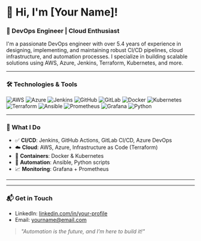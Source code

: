 # 👋 Hi, I'm [Your Name]!

### 🚀 DevOps Engineer | Cloud Enthusiast

I'm a passionate DevOps engineer with over 5.4 years of experience in designing, implementing, and maintaining robust CI/CD pipelines, cloud infrastructure, and automation processes. I specialize in building scalable solutions using AWS, Azure, Jenkins, Terraform, Kubernetes, and more.

---

### 🛠 Technologies & Tools
![AWS](https://img.shields.io/badge/AWS-%23FF9900.svg?style=flat&logo=amazon-aws)
![Azure](https://img.shields.io/badge/Azure-%230072C6.svg?style=flat&logo=microsoft-azure)
![Jenkins](https://img.shields.io/badge/Jenkins-%232C5263.svg?style=flat&logo=jenkins)
![GitHub](https://img.shields.io/badge/GitHub-%23121011.svg?style=flat&logo=github)
![GitLab](https://img.shields.io/badge/GitLab-%23181717.svg?style=flat&logo=gitlab)
![Docker](https://img.shields.io/badge/Docker-%230db7ed.svg?style=flat&logo=docker)
![Kubernetes](https://img.shields.io/badge/Kubernetes-%23326ce5.svg?style=flat&logo=kubernetes)
![Terraform](https://img.shields.io/badge/Terraform-%235835CC.svg?style=flat&logo=terraform)
![Ansible](https://img.shields.io/badge/Ansible-%231A1918.svg?style=flat&logo=ansible)
![Prometheus](https://img.shields.io/badge/Prometheus-%23E6522C.svg?style=flat&logo=prometheus)
![Grafana](https://img.shields.io/badge/Grafana-%23F46800.svg?style=flat&logo=grafana)
![Python](https://img.shields.io/badge/Python-%233776AB.svg?style=flat&logo=python)

---

### 🔧 What I Do
- ✅ **CI/CD**: Jenkins, GitHub Actions, GitLab CI/CD, Azure DevOps
- ☁️ **Cloud**: AWS, Azure, Infrastructure as Code (Terraform)
- 🐳 **Containers**: Docker & Kubernetes
- 📜 **Automation**: Ansible, Python scripts
- 📈 **Monitoring**: Grafana + Prometheus

---
<!-- 
### 📊 GitHub Stats

![GitHub Stats](https://github-readme-stats.vercel.app/api?username=YourGitHubUsername&show_icons=true&theme=tokyonight)
![Top Langs](https://github-readme-stats.vercel.app/api/top-langs/?username=YourGitHubUsername&layout=compact&theme=tokyonight)
-->
---

### 📬 Get in Touch

- LinkedIn: [linkedin.com/in/your-profile](https://linkedin.com/in/your-profile)
- Email: yourname@email.com

> *"Automation is the future, and I’m here to build it!"*
